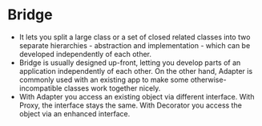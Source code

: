 # Bridge

- It lets you split a large class or a set of closed related classes into two separate hierarchies - abstraction and implementation - which can be developed independently of each other.
- Bridge is usually designed up-front, letting you develop parts of an application independently of each other. On the other hand, Adapter is commonly used with an existing app to make some otherwise-incompatible classes work together nicely.
- With Adapter you access an existing object via different interface. With Proxy, the interface stays the same. With Decorator you access the object via an enhanced interface.
